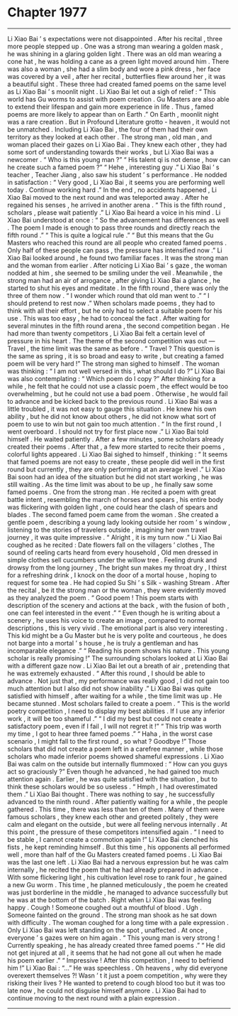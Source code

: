 
# Chapter 1977


---

Li Xiao Bai ’ s expectations were not disappointed .
After his recital , three more people stepped up .
One was a strong man wearing a golden mask , he was shining in a glaring golden light .
There was an old man wearing a cone hat , he was holding a cane as a green light moved around him .
There was also a woman , she had a slim body and wore a pink dress , her face was covered by a veil , after her recital , butterflies flew around her , it was a beautiful sight .
These three had created famed poems on the same level as Li Xiao Bai ’ s moonlit night .
Li Xiao Bai let out a sigh of relief : “ This world has Gu worms to assist with poem creation . Gu Masters are also able to extend their lifespan and gain more experience in life . Thus , famed poems are more likely to appear than on Earth .”
On Earth , moonlit night was a rare creation . But in Profound Literature grotto - heaven , it would not be unmatched .
Including Li Xiao Bai , the four of them had their own territory as they looked at each other .
The strong man , old man , and woman placed their gazes on Li Xiao Bai .
They knew each other , they had some sort of understanding towards their works , but Li Xiao Bai was a newcomer .
“ Who is this young man ?”
“ His talent qi is not dense , how can he create such a famed poem ?”
“ Hehe , interesting guy .”
Li Xiao Bai ’ s teacher , Teacher Jiang , also saw his student ’ s performance . He nodded in satisfaction : “ Very good , Li Xiao Bai , it seems you are performing well today . Continue working hard .”
In the end , no accidents happened , Li Xiao Bai moved to the next round and was teleported away .
After he regained his senses , he arrived in another arena .
“ This is the fifth round , scholars , please wait patiently .” Li Xiao Bai heard a voice in his mind .
Li Xiao Bai understood at once : “ So the advancement has differences as well . The poem I made is enough to pass three rounds and directly reach the fifth round .”
“ This is quite a logical rule .”
“ But this means that the Gu Masters who reached this round are all people who created famed poems . Only half of these people can pass , the pressure has intensified now .”
Li Xiao Bai looked around , he found two familiar faces .
It was the strong man and the woman from earlier .
After noticing Li Xiao Bai ’ s gaze , the woman nodded at him , she seemed to be smiling under the veil . Meanwhile , the strong man had an air of arrogance , after giving Li Xiao Bai a glance , he started to shut his eyes and meditate .
In the fifth round , there was only the three of them now .
“ I wonder which round that old man went to .”
“ I should pretend to rest now .”
When scholars made poems , they had to think with all their effort , but he only had to select a suitable poem for his use . This was too easy , he had to conceal the fact .
After waiting for several minutes in the fifth round arena , the second competition began .
He had more than twenty competitors , Li Xiao Bai felt a certain level of pressure in his heart .
The theme of the second competition was out — Travel , the time limit was the same as before .
“ Travel ? This question is the same as spring , it is so broad and easy to write , but creating a famed poem will be very hard !” The strong man sighed to himself .
The woman was thinking : “ I am not well versed in this , what should I do ?”
Li Xiao Bai was also contemplating : “ Which poem do I copy ?”
After thinking for a while , he felt that he could not use a classic poem , the effect would be too overwhelming , but he could not use a bad poem . Otherwise , he would fail to advance and be kicked back to the previous round .
Li Xiao Bai was a little troubled , it was not easy to gauge this situation .
He knew his own ability , but he did not know about others , he did not know what sort of poem to use to win but not gain too much attention .
“ In the first round , I went overboard . I should not try for first place now .” Li Xiao Bai told himself .
He waited patiently .
After a few minutes , some scholars already created their poems . After that , a few more started to recite their poems , colorful lights appeared .
Li Xiao Bai sighed to himself , thinking : “ It seems that famed poems are not easy to create , these people did well in the first round but currently , they are only performing at an average level .”
Li Xiao Bai soon had an idea of the situation but he did not start working , he was still waiting .
As the time limit was about to be up , he finally saw some famed poems .
One from the strong man .
He recited a poem with great battle intent , resembling the march of horses and spears , his entire body was flickering with golden light , one could hear the clash of spears and blades .
The second famed poem came from the woman .
She created a gentle poem , describing a young lady looking outside her room ’ s window , listening to the stories of travelers outside , imagining her own travel journey , it was quite impressive .
“ Alright , it is my turn now .” Li Xiao Bai coughed as he recited :
Date flowers fall on the villagers ’ clothes ,
The sound of reeling carts heard from every household ,
Old men dressed in simple clothes sell cucumbers under the willow tree .
Feeling drunk and drowsy from the long journey ,
The bright sun makes my throat dry , I thirst for a refreshing drink ,
I knock on the door of a mortal house , hoping to request for some tea .
He had copied Su Shi ’ s Silk - washing Stream .
After the recital , be it the strong man or the woman , they were evidently moved as they analyzed the poem .
“ Good poem ! This poem starts with description of the scenery and actions at the back , with the fusion of both , one can feel interested in the event .”
“ Even though he is writing about a scenery , he uses his voice to create an image , compared to normal descriptions , this is very vivid . The emotional part is also very interesting . This kid might be a Gu Master but he is very polite and courteous , he does not barge into a mortal ’ s house , he is truly a gentleman and has incomparable elegance .”
“ Reading his poem shows his nature . This young scholar is really promising !”
The surrounding scholars looked at Li Xiao Bai with a different gaze now .
Li Xiao Bai let out a breath of air , pretending that he was extremely exhausted .
“ After this round , I should be able to advance . Not just that , my performance was really good , I did not gain too much attention but I also did not show inability .”
Li Xiao Bai was quite satisfied with himself , after waiting for a while , the time limit was up .
He became stunned .
Most scholars failed to create a poem .
“ This is the world poetry competition , I need to display my best abilities . If I use any inferior work , it will be too shameful .”
“ I did my best but could not create a satisfactory poem , even if I fail , I will not regret it !”
“ This trip was worth my time , I got to hear three famed poems .”
“ Haha , in the worst case scenario , I might fall to the first round , so what ? Goodbye !”
Those scholars that did not create a poem left in a carefree manner , while those scholars who made inferior poems showed shameful expressions .
Li Xiao Bai was calm on the outside but internally flummoxed : “ How can you guys act so graciously ?”
Even though he advanced , he had gained too much attention again . Earlier , he was quite satisfied with the situation , but to think these scholars would be so useless .
“ Hmph , I had overestimated them .” Li Xiao Bai thought .
There was nothing to say , he successfully advanced to the ninth round .
After patiently waiting for a while , the people gathered . This time , there was less than ten of them .
Many of them were famous scholars , they knew each other and greeted politely , they were calm and elegant on the outside , but were all feeling nervous internally .
At this point , the pressure of these competitors intensified again .
“ I need to be stable , I cannot create a commotion again !” Li Xiao Bai clenched his fists , he kept reminding himself .
But this time , his opponents all performed well , more than half of the Gu Masters created famed poems .
Li Xiao Bai was the last one left .
Li Xiao Bai had a nervous expression but he was calm internally , he recited the poem that he had already prepared in advance .
With some flickering light , his cultivation level rose to rank four , he gained a new Gu worm .
This time , he planned meticulously , the poem he created was just borderline in the middle , he managed to advance successfully but he was at the bottom of the batch .
Right when Li Xiao Bai was feeling happy .
Cough !
Someone coughed out a mouthful of blood .
Ugh .
Someone fainted on the ground .
The strong man shook as he sat down with difficulty . The woman coughed for a long time with a pale expression .
Only Li Xiao Bai was left standing on the spot , unaffected .
At once , everyone ’ s gazes were on him again .
“ This young man is very strong ! Currently speaking , he has already created three famed poems .”
“ He did not get injured at all , it seems that he had not gone all out when he made his poem earlier .”
“ Impressive ! After this competition , I need to befriend him !”
Li Xiao Bai : “…”
He was speechless .
Oh heavens , why did everyone overexert themselves ?!
Wasn ’ t it just a poem competition , why were they risking their lives ?
He wanted to pretend to cough blood too but it was too late now , he could not disguise himself anymore .
Li Xiao Bai had to continue moving to the next round with a plain expression .

---


